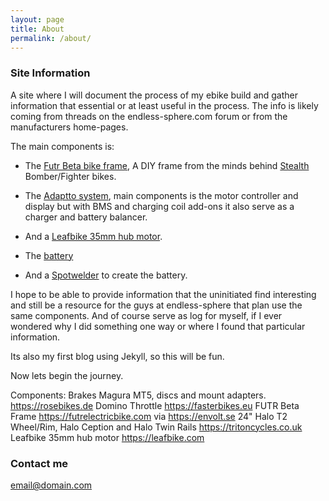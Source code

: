 ```yaml
---
layout: page
title: About
permalink: /about/
---
```


### Site Information

A site where I will document the process of my ebike build and gather information that essential or at least useful in the process. The info is likely coming from threads on the endless-sphere.com forum or from the manufacturers home-pages.

The main components is:

* The [Futr Beta bike frame](/frame), A DIY frame from the minds behind [Stealth](http://www.stealthelectricbikes.com/) Bomber/Fighter bikes.
* The [Adaptto system](/adaptto), main components is the motor controller and display but with BMS and charging coil add-ons it also serve as a charger and battery balancer.
* And a [Leafbike 35mm hub motor](/motor).

* The [battery](/battery)

* And a [Spotwelder](/spotwelder) to create the battery.


I hope to be able to provide information that the uninitiated find interesting and still be a resource for the guys at endless-sphere that plan use the same components. And of course serve as log for myself, if I ever wondered why I did something one way or where I found that particular information.

Its also my first blog using Jekyll, so this will be fun.

Now lets begin the journey.

Components:
Brakes Magura MT5, discs and mount adapters.
https://rosebikes.de
Domino Throttle
https://fasterbikes.eu
FUTR Beta Frame
https://futrelectricbike.com via https://envolt.se
24" Halo T2 Wheel/Rim, Halo Ception and Halo Twin Rails
https://tritoncycles.co.uk
Leafbike 35mm hub motor
https://leafbike.com

### Contact me

[email@domain.com](mailto:email@domain.com)
